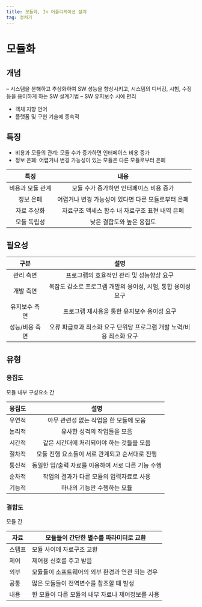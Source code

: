 ```yaml
---
title: 모듈화, In 어플리케이션 설계
tag: 정처기
---
```




# 모듈화

## 개념

– 시스템을 분해하고 추상화하여 SW 성능을 향상시키고, 시스템의 디버깅, 시험, 수정 등을 용이하게 하는 SW 설계기법
– SW 유지보수 시에 편리

- 객체 지향 언어
- 플랫폼 및 구현 기술에 종속적

## 특징

- 비용과 모듈의 관계: 모듈 수가 증가하면 인터페이스 비용 증가
- 정보 은폐: 어렵거나 변경 가능성이 있는 모듈은 다른 모듈로부터 은폐

|     **특징**     |                      **내용**                      |
| :--------------: | :------------------------------------------------: |
| 비용과 모듈 관계 |      모듈 수가 증가하면 인터페이스 비용 증가       |
|    정보 은폐     | 어렵거나 변경 가능성이 있다면 다른 모듈로부터 은폐 |
|   자료 추상화    |  자료구조 액세스 함수 내 자료구조 표현 내역 은폐   |
|   모듈 독립성    |             낮은 결합도와 높은 응집도              |

## 필요성

|    **구분**    |                           **설명**                           |
| :------------: | :----------------------------------------------------------: |
|   관리 측면    |          프로그램의 효율적인 관리 및 성능향상 요구           |
|   개발 측면    | 복잡도 감소로 프로그램 개발의 용이성, 시험, 통합 용이성 요구 |
| 유지보수 측면  |         프로그램 재사용을 통한 유지보수 용이성 요구          |
| 성능/비용 측면 | 오류 파급효과 최소화 요구 단위당 프로그램 개발 노력/비용 최소화 요구 |

## 유형

### 응집도

모듈 내부 구성요소 간 

| **응집도** |                      **설명**                      |
| :--------: | :------------------------------------------------: |
|   우연적   |       아무 관련성 없는 작업을 한 모듈에 모음       |
|   논리적   |            유사한 성격의 작업들을 모음             |
|   시간적   |     같은 시간대에 처리되어야 하는 것들을 모음      |
|   절차적   |   모듈 진행 요소들이 서로 관계되고 순서대로 진행   |
|   통신적   | 동일한 입/출력 자료를 이용하여 서로 다른 기능 수행 |
|   순차적   |     작업의 결과가 다른 모듈의 입력자료로 사용      |
|   기능적   |            하나의 기능만 수행하는 모듈             |

### 결합도

모듈 간

| 자료   | 모듈들이 간단한 별수를 파라미터로 교환            |
| ------ | ------------------------------------------------- |
| 스템프 | 모듈 사이에 자료구조 교환                         |
| 제어   | 제어용 신호를 주고 받음                           |
| 외부   | 모듈들이 소프트웨어의 외부 환경과 연관 되는 경우  |
| 공통   | 많은 모듈들이 전역변수를 참조할 때 발생           |
| 내용   | 한 모듈이 다른 모듈의 내부 자료나 제어정보를 사용 |



